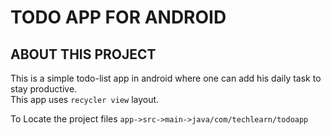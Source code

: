# TODO APP FOR ANDROID 

## ABOUT THIS PROJECT 
This is a simple todo-list app in android where one can add his daily task to stay productive.  
This app uses `recycler view` layout.  

To Locate the project files 
``app->src->main->java/com/techlearn/todoapp``
